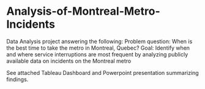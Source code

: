 # Analysis-of-Montreal-Metro-Incidents

Data Analysis project answering the following:
Problem question: When is the best time to take the metro in Montreal, Quebec? 
Goal: Identify when and where service interruptions are most frequent by analyzing publicly available data on incidents on the Montreal metro  

See attached Tableau Dashboard and Powerpoint presentation summarizing findings.
